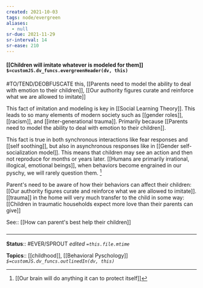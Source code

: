 ```yaml
---
created: 2021-10-03
tags: node/evergreen
aliases:
  - null
sr-due: 2021-11-29
sr-interval: 14
sr-ease: 210
---
```


#### [[Children will imitate whatever is modeled for them]] `$=customJS.dv_funcs.evergreenHeader(dv, this)`

#TO/TEND/DEOBFUSCATE this, [[Parents need to model the ability to deal with emotion to their children]], [[Our authority figures curate and reinforce what we are allowed to imitate]]

This fact of imitation and modeling is key in [[Social Learning Theory]]. This leads to so many elements of modern society such as [[gender roles]], [[racism]], and [[inter-generational trauma]]. Primarily because [[Parents need to model the ability to deal with emotion to their children]].

This fact is true in both synchronous interactions like fear responses and [[self soothing]], but also in asynchronous responses like in [[Gender self-socialization model]]. This means that children may see an action and then not reproduce for months or years later. [[Humans are primarily irrational, illogical, emotional beings]], when behaviors become engrained in our pyschy, we will rarely question them. [^1]

[^1]: [[Our brain will do anything it can to protect itself]]

Parent's need to be aware of how their behaviors can affect their children: [[Our authority figures curate and reinforce what we are allowed to imitate]]. [[trauma]] in the home will very much transfer to the child in some way: [[Children in traumatic households expect more love than their parents can give]]

See:: [[How can parent's best help their children]]

### <hr class="footnote"/>

**Status**:: #EVER/SPROUT 
*edited `=this.file.mtime`*

**Topics**:: [[childhood]], [[Behavioral Pyschology]]
*`$=customJS.dv_funcs.outlinedIn(dv, this)`*
